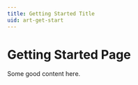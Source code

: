 ```yaml
---
title: Getting Started Title
uid: art-get-start
---
```

# Getting Started Page

Some good content here.
